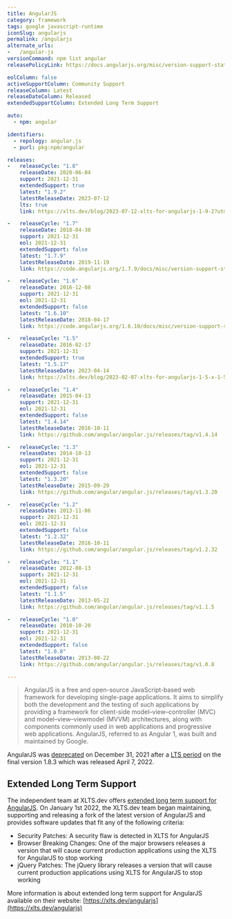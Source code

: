 ```yaml
---
title: AngularJS
category: framework
tags: google javascript-runtime
iconSlug: angularjs
permalink: /angularjs
alternate_urls:
-   /angular-js
versionCommand: npm list angular
releasePolicyLink: https://docs.angularjs.org/misc/version-support-status

eolColumn: false
activeSupportColumn: Community Support
releaseColumn: Latest
releaseDateColumn: Released
extendedSupportColumn: Extended Long Term Support

auto:
  - npm: angular

identifiers:
  - repology: angular.js
  - purl: pkg:npm/angular

releases:
-   releaseCycle: "1.8"
    releaseDate: 2020-06-04
    support: 2021-12-31
    extendedSupport: true
    latest: "1.9.2"
    latestReleaseDate: 2023-07-12
    lts: true
    link: https://xlts.dev/blog/2023-07-12-xlts-for-angularjs-1-9-2?utm_source=endoflife.date&utm_medium=open-source-pr&utm_campaign=xlts-angularjs-blog&utm_content=pr-link

-   releaseCycle: "1.7"
    releaseDate: 2018-04-30
    support: 2021-12-31
    eol: 2021-12-31
    extendedSupport: false
    latest: "1.7.9"
    latestReleaseDate: 2019-11-19
    link: https://code.angularjs.org/1.7.9/docs/misc/version-support-status

-   releaseCycle: "1.6"
    releaseDate: 2016-12-08
    support: 2021-12-31
    eol: 2021-12-31
    extendedSupport: false
    latest: "1.6.10"
    latestReleaseDate: 2018-04-17
    link: https://code.angularjs.org/1.6.10/docs/misc/version-support-status

-   releaseCycle: "1.5"
    releaseDate: 2016-02-17
    support: 2021-12-31
    extendedSupport: true
    latest: "1.5.17"
    latestReleaseDate: 2023-04-14
    link: https://xlts.dev/blog/2023-02-07-xlts-for-angularjs-1-5-x-1-5-17?utm_source=endoflife.date&utm_medium=open-source-pr&utm_campaign=xlts-angularjs-blog&utm_content=pr-link

-   releaseCycle: "1.4"
    releaseDate: 2015-04-13
    support: 2021-12-31
    eol: 2021-12-31
    extendedSupport: false
    latest: "1.4.14"
    latestReleaseDate: 2016-10-11
    link: https://github.com/angular/angular.js/releases/tag/v1.4.14

-   releaseCycle: "1.3"
    releaseDate: 2014-10-13
    support: 2021-12-31
    eol: 2021-12-31
    extendedSupport: false
    latest: "1.3.20"
    latestReleaseDate: 2015-09-29
    link: https://github.com/angular/angular.js/releases/tag/v1.3.20

-   releaseCycle: "1.2"
    releaseDate: 2013-11-06
    support: 2021-12-31
    eol: 2021-12-31
    extendedSupport: false
    latest: "1.2.32"
    latestReleaseDate: 2016-10-11
    link: https://github.com/angular/angular.js/releases/tag/v1.2.32

-   releaseCycle: "1.1"
    releaseDate: 2012-08-13
    support: 2021-12-31
    eol: 2021-12-31
    extendedSupport: false
    latest: "1.1.5"
    latestReleaseDate: 2013-05-22
    link: https://github.com/angular/angular.js/releases/tag/v1.1.5

-   releaseCycle: "1.0"
    releaseDate: 2010-10-20
    support: 2021-12-31
    eol: 2021-12-31
    extendedSupport: false
    latest: "1.0.8"
    latestReleaseDate: 2013-08-22
    link: https://github.com/angular/angular.js/releases/tag/v1.0.8

---
```


> AngularJS is a free and open-source JavaScript-based web framework for developing single-page applications. It aims to simplify both the development and the testing of such applications by providing a framework for client-side model–view–controller (MVC) and model–view–viewmodel (MVVM) architectures, along with components commonly used in web applications and progressive web applications. AngularJS, referred to as Angular 1, was built and maintained by Google.

AngularJS was [deprecated](https://docs.angularjs.org/misc/version-support-status) on December 31, 2021 after a [LTS period](https://blog.angular.io/stable-angularjs-and-long-term-support-7e077635ee9c) on the final version 1.8.3 which was released April 7, 2022.

## Extended Long Term Support

The independent team at XLTS.dev offers [extended long term support for AngularJS](https://xlts.dev/angularjs?utm_source=endoflife.date&utm_medium=open-source-pr&utm_campaign=xlts-angularjs-blog&utm_content=pr-link). On January 1st 2022, the XLTS.dev team began maintaining, supporting and releasing a fork of the latest version of AngularJS and provides software updates that fit any of the following criteria:

- Security Patches: A security flaw is detected in XLTS for AngularJS
- Browser Breaking Changes: One of the major browsers releases a version that will cause current production applications using the XLTS for AngularJS to stop working
- jQuery Patches: The jQuery library releases a version that will cause current production applications using XLTS for AngularJS to stop working

More information is about extended long term support for AngularJS available on their website: [https://xlts.dev/angularjs](https://xlts.dev/angularjs)
